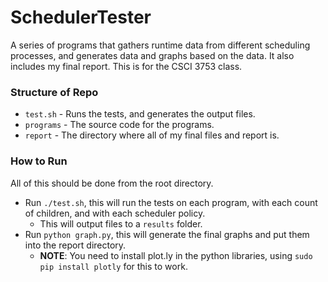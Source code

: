 # SchedulerTester
A series of programs that gathers runtime data from different scheduling processes, and generates data and graphs based on the data. It also includes my final report. This is for the CSCI 3753 class.

### Structure of Repo
* `test.sh` - Runs the tests, and generates the output files.
* `programs` - The source code for the programs.
* `report` - The directory where all of my final files and report is.

### How to Run
All of this should be done from the root directory.

* Run `./test.sh`, this will run the tests on each program, with each count of children, and with each scheduler policy.
  * This will output files to a `results` folder.
* Run `python graph.py`, this will generate the final graphs and put them into the report directory.
  * **NOTE**: You need to install plot.ly in the python libraries, using `sudo pip install plotly` for this to work.

